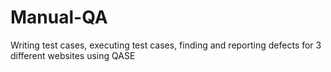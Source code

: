# Manual-QA
Writing test cases, executing test cases, finding and reporting defects for 3 different websites using QASE
